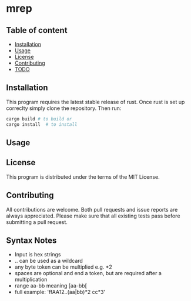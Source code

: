 
# mrep

## Table of content

- [Installation](#Installation)
- [Usage](#Usage)
- [License](#License)
- [Contributing](#Contributing)
- [TODO](#TODO)

## Installation

This program requires the latest stable release of rust.
Once rust is set up correclty simply clone the repository.
Then run:

```sh
cargo build # to build or
cargo install  # to install 
```

## Usage

## License

This program is distributed under the terms of the MIT License.

## Contributing

All contributions are welcome.
Both pull requests and issue reports are always appreciated.
Please make sure that all existing tests pass before submitting a pull request.

## Syntax Notes

- Input is hex strings
- .. can be used as a wildcard
- any byte token can be multiplied e.g. *2 
- spaces are optional and end a token, but are required after a multiplication
- range aa-bb meaning [aa-bb[ 
- full example: 'ffAA12..(aa|bb)\*2 cc\*3'
